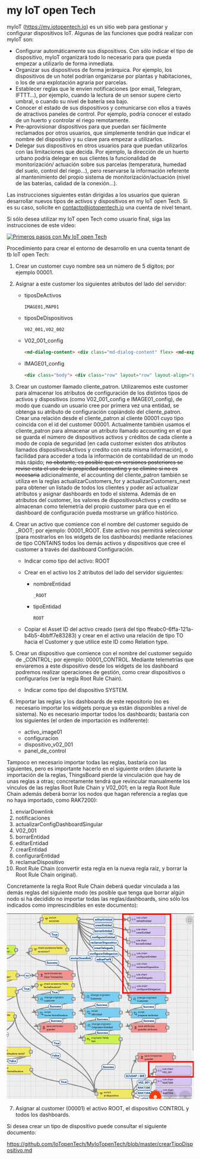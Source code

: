 # my IoT open Tech
myIoT (https://my.iotopentech.io) es un sitio web para gestionar y configurar dispositivos IoT.
Algunas de las funciones que podrá realizar con myIoT son:
* Configurar automáticamente sus dispositivos. Con sólo indicar el tipo de dispositivo, myIoT organizará todo lo necesario para que pueda empezar a utilizarlo de forma inmediata.
* Organizar sus dispositivos de forma jerárquica. Por ejemplo, los dispositivos de un hotel podrían organizarse por plantas y habitaciones, o los de una explotación agraria por parcelas.
* Establecer reglas que le envíen notificaciones (por email, Telegram, IFTTT…), por ejemplo, cuando la lectura de un sensor supere cierto umbral, o cuando su nivel de batería sea bajo.
* Conocer el estado de sus dispositivos y comunicarse con ellos a través de atractivos paneles de control. Por ejemplo, podría conocer el estado de un huerto y controlar el riego remotamente.
* Pre-aprovisionar dispositivos para que puedan ser fácilmente reclamados por otros usuarios, que simplemente tendrán que indicar el nombre del dispositivo y su clave para empezar a utilizarlos.
* Delegar sus dispositivos en otros usuarios para que puedan utilizarlos con las limitaciones que decida. Por ejemplo, la dirección de un huerto urbano podría delegar en sus clientes la funcionalidad de monitorización/ actuación sobre sus parcelas (temperatura, humedad del suelo, control del riego…), pero reservarse la información referente al mantenimiento del propio sistema de monitorización/actuación (nivel de las baterías, calidad de la conexión…).

Las instrucciones siguientes están dirigidas a los usuarios que quieran desarrollar nuevos tipos de activos y dispositivos en my IoT open Tech. Si es su caso, solicite en contacto@iotopentech.io una cuenta de nivel tenant.

Si sólo desea utilizar my IoT open Tech como usuario final, siga las instrucciones de este vídeo:

[![Primeros pasos con My IoT open Tech](http://img.youtube.com/vi/PtA9cxz3UNI/0.jpg)](http://www.youtube.com/watch?v=PtA9cxz3UNI)

Procedimiento para crear el entorno de desarrollo en una cuenta tenant de tb IoT open Tech:

1. Crear un customer cuyo nombre sea un número de 5 dígitos; por ejemplo 00001.
2. Asignar a este customer los siguientes atributos del lado del servidor:
    * tiposDeActivos

        ```
        IMAGE01,MAP01
        ```
    
   * tiposDeDispositivos

        ```
        V02_001,V02_002
        ```
    
   * V02_001_config

        ```html
        <md-dialog-content> <div class="md-dialog-content" flex> <md-expansion-panel-group> <md-expansion-panel md-component-id="panelGeneral" id="panelGeneral"> <md-expansion-panel-collapsed> <div class="md-title" translate>Configuraci&oacute;n general</div> <div class="md-summary">Configurar atributos de la entidad</div> <md-expansion-panel-icon></md-expansion-panel-icon> </md-expansion-panel-collapsed> <md-expansion-panel-expanded> <md-expansion-panel-header ng-click="$panel.collapse()"> <div class="md-title" translate>Configuraci&oacute;n general</div> <div class="md-summary">Configurar atributos de la entidad</div> <md-expansion-panel-icon></md-expansion-panel-icon> </md-expansion-panel-header> <md-expansion-panel-content> <form name="form.configuracionGeneral" class="configure-entity-form" ng-submit="vm.configurar()"> <sustituir-coordenadas class="ng-scope"></sustituir-coordenadas> <sustituir-chirpstack class="ng-scope"></sustituir-chirpstack> <div class="md-body-1" style="padding-bottom: 10px; color: rgba(0, 0, 0, 0.57);">Alarmas</div> <div class="body"> <div class="row" layout="row" layout-align="start center"> <div class="md-whiteframe-1dp" flex layout="column" style="padding-left: 5px; margin-bottom: 3px;"> <div flex layout="column"> <label class="checkbox-label">Activar alarma de cambio de estado</label> <md-checkbox ng-model="vm.configuracion.__alarmas.cambioDeEstado.enable" style="margin-bottom: 10px;"> {{(vm.configuracion.__alarmas.cambioDeEstado.enable ? "value.true" : "value.false") | translate}} </md-checkbox> </div> <div class="row" layout="row"> <md-input-container class="md-block" style="min-width: 100px;"> <label>Disparar al </label> <md-select ng-disabled="!vm.configuracion.__alarmas.cambioDeEstado.enable" ng-required="vm.configuracion.__alarmas.cambioDeEstado.enable" name="cambioDeEstadoTrigger" ng-model="vm.configuracion.__alarmas.cambioDeEstado.trigger" > <md-option value="abrir"> abrir </md-option> <md-option value="cerrar"> cerrar </md-option> </md-select> <div ng-messages="editEntityForm.cambioDeEstadoTrigger.$error"><div ng-message="required">Este dato es obligatorio.</div></div> </md-input-container> <sustituir-notificaciones class="ng-scope">cambioDeEstado</sustituir-notificaciones> </div> </div> </div> </div> <div class="body"> <div class="row" layout="row" layout-align="start center"> <div class="md-whiteframe-1dp" flex layout="column" style="padding-left: 5px; margin-bottom: 3px;"> <div flex layout="column"> <label class="checkbox-label">Activar alarma de nivel bajo de batería</label> <md-checkbox ng-model="vm.configuracion.__alarmas.nivelDeBateria.enable" style="margin-bottom: 10px;"> {{(vm.configuracion.__alarmas.nivelDeBateria.enable ? "value.true" : "value.false") | translate}} </md-checkbox> </div> <div class="row" layout="row"> <md-input-container flex class="md-block"> <label>Umbral (V)</label> <input type="decimal" size="10" ng-disabled="!vm.configuracion.__alarmas.nivelDeBateria.enable " ng-model="vm.configuracion.__alarmas.nivelDeBateria.umbralBateria" ng-required="vm.configuracion.__alarmas.nivelDeBateria.enable" /> </md-input-container> <sustituir-notificaciones class="ng-scope">nivelDeBateria</sustituir-notificaciones> </div> </div> </div> </div> <div class="body"> <div class="row" layout="row" layout-align="start center"> <div class="md-whiteframe-1dp" flex layout="column" style="padding-left: 5px; margin-bottom: 3px;"> <div flex layout="column"> <label class="checkbox-label">Activar alarma de inactividad</label> <md-checkbox ng-model="vm.configuracion.__alarmas.inactividad.enable" style="margin-bottom: 10px;"> {{(vm.configuracion.__alarmas.inactividad.enable ? "value.true" : "value.false") | translate}} </md-checkbox> </div> <div class="row" layout="row"> <md-input-container flex class="md-block"> <label>Umbral en segundos</label> <input type="number" size="10" ng-disabled="!vm.configuracion.__alarmas.inactividad.enable " ng-model="vm.configuracion.__alarmas.inactividad.umbralInactividad" ng-required="vm.configuracion.__alarmas.inactividad.enable" /> </md-input-container> <sustituir-notificaciones class="ng-scope">inactividad</sustituir-notificaciones> </div> </div> </div> </div> <md-button type="submit" ng-disabled="form.configuracionGeneral.$invalid || !form.configuracionGeneral.$dirty" class="md-raised md-primary"> Configurar </md-button> </form> </md-expansion-panel-content> </md-expansion-panel-expanded> </md-expansion-panel> <md-expansion-panel md-component-id="panelHeartbeat" id="panelHeartbeat"> <md-expansion-panel-collapsed> <div class="md-title" translate>Hearbeat</div> <div class="md-summary">Configurar periodo de envío de heartbeat</div> <md-expansion-panel-icon></md-expansion-panel-icon> </md-expansion-panel-collapsed> <md-expansion-panel-expanded> <md-expansion-panel-header ng-click="$panel.collapse()"> <div class="md-title" translate>Hearbeat</div> <div class="md-summary">Configurar periodo de envío de heartbeat</div> <md-expansion-panel-icon></md-expansion-panel-icon> </md-expansion-panel-header> <md-expansion-panel-content> <form name="form.configuracionDownlink" class="configure-entity-form" ng-submit="vm.configurar()"> <div class="row" layout="row"> <md-input-container flex class="md-block"> <label>Número de minutos entre heartbeats</label> <input type="number" size="10" step="1" min="0" max="60" ng-model="vm.configuracion.___heartbeat" /> <md-button type="submit" ng-disabled="form.configuracionDownlink.$invalid || !form.configuracionDownlink.$dirty" class="md-raised md-primary" ng-click="vm.configuracion.___ultimoDownlink='heartbeat'"> Configurar </md-button> </md-input-container> </div> </form> </md-expansion-panel-content> </md-expansion-panel-expanded> </md-expansion-panel> <md-expansion-panel md-component-id="panelTomarPosesion" id="panelTomarPosesion" ng-if="vm.entityType.toLowerCase()=='device' && vm.attributes.hasOwnProperty('apropiable') && vm.attributes.apropiable==true"> <md-expansion-panel-collapsed> <div class="md-title" translate>Credenciales LoRaWAN</div> <div class="md-summary">Configurar las credenciales LoRaWAN del dispositivo</div> <md-expansion-panel-icon></md-expansion-panel-icon> </md-expansion-panel-collapsed> <md-expansion-panel-expanded> <md-expansion-panel-header ng-click="$panel.collapse()"> <div class="md-title" translate>Credenciales LoRaWAN</div> <div class="md-summary">Configurar las credenciales LoRaWAN del dispositivo</div> <md-expansion-panel-icon></md-expansion-panel-icon> </md-expansion-panel-header> <md-expansion-panel-content> <form name="form.configuracionEspecifica" class="configure-entity-form" ng-submit="vm.configurar()"> <div class="md-dialog-content"> <div layout="row"> <md-input-container flex class="md-block" style="min-width: 100px; width: 150px;"> <label>Método de activación</label> <md-select ng-model="vm.configuracion.___tomarPosesionMetodoActivacion" required> <md-option ng-if="vm.attributes.hasOwnProperty('admiteABP') && vm.attributes.admiteABP==true" value="A" ng-selected=""> ABP </md-option> <md-option value="O" ng-selected="true"> OTAA </md-option> </md-select> </md-input-container> </div> <div layout="row"> <md-input-container flex ng-if="vm.configuracion.___tomarPosesionMetodoActivacion=='A' " class="md-block" style="min-width: 100px; width: 150px;"> <label>Device Address (msb)</label> <input type="text" pattern="[0-9a-fA-F]{8}" autocomplete="off" ng-model="vm.configuracion.___tomarPosesionParam1" required /> </md-input-container> </div> <div layout="row"> <md-input-container flex ng-if="vm.configuracion.___tomarPosesionMetodoActivacion=='A'" class="md-block" style="min-width: 100px; width: 150px;"> <label>Network Session Key (msb)</label> <input type="text" pattern="[0-9a-fA-F]{32}" autocomplete="off" ng-model="vm.configuracion.___tomarPosesionParam2" required /> </md-input-container> </div> <div layout="row"> <md-input-container flex ng-if="vm.configuracion.___tomarPosesionMetodoActivacion=='A' " class="md-block" style="min-width: 100px; width: 150px;"> <label>Application Session Key (msb)</label> <input type="text" pattern="[0-9a-fA-F]{32}" autocomplete="off" ng-model="vm.configuracion.___tomarPosesionParam3" required /> </md-input-container> </div> <div layout="row"> <md-input-container flex ng-if="vm.configuracion.___tomarPosesionMetodoActivacion=='O' " class="md-block" style="min-width: 100px; width: 150px;"> <label>Device EUI (msb)</label> <input type="text" pattern="[0-9a-fA-F]{16}" autocomplete="off" ng-model="vm.configuracion.___tomarPosesionParam1" name="vm.configuracion.___tomarPosesionParam1" required /> </md-input-container> </div> <div layout="row"> <md-input-container flex ng-if="vm.configuracion.___tomarPosesionMetodoActivacion=='O'" class="md-block" style="min-width: 100px; width: 150px;"> <label>Application EUI (msb)</label> <input type="text" pattern="[0-9a-fA-F]{16}" autocomplete="off" ng-model="vm.configuracion.___tomarPosesionParam2" required /> </md-input-container> </div> <div layout="row"> <md-input-container flex ng-if="vm.configuracion.___tomarPosesionMetodoActivacion=='O'" class="md-block" style="min-width: 100px; width: 150px;"> <label>Application Key (msb)</label> <input type="text" pattern="[0-9a-fA-F]{32}" autocomplete="off" ng-model="vm.configuracion.___tomarPosesionParam3" required /> </md-input-container> </div> <md-button type="submit" ng-disabled="form.configuracionEspecifica.$invalid || !form.configuracionEspecifica.$dirty" class="md-raised md-primary" ng-click="vm.configuracion.___ultimoDownlink='tomarPosesion'"> Configurar </md-button> </div> </form> </md-expansion-panel-content> </md-expansion-panel-expanded> </md-expansion-panel> </md-expansion-panel-group> </div></md-dialog-content><md-dialog-actions> <md-button ng-click="vm.cancel()" class="md-primary">Cancelar </md-button></md-dialog-actions>
        ```
   * IMAGE01_config

        ```html
        <div class="body"> <div class="row" layout="row" layout-align="start center"> <div class="md-whiteframe-1dp" flex layout="column" style="padding-left: 5px; margin-bottom: 3px;"> <div class="row" layout="row"> <md-input-container flex class="md-block"> <label>URL imagen fondo</label> <input type="string" size="50" ng-model="vm.configuracion.__urlImagenFondo" ng-required="true"> </md-input-container> </div> </div> </div> </div>
        ```
    
3. Crear un customer llamado cliente_patron. Utilizaremos este customer para almacenar los atributos de configuración de los distintos tipos de activos y dispositivos (como V02_001_config e IMAGE01_config), de modo que cuando un usuario cree por primera vez una entidad, se obtenga su atributo de configuración copiándolo del cliente_patron. Crear una relación desde el cliente_patron al cliente 00001 cuyo tipo coincida con el id del customer 00001. Actualmente también usamos el cliente_patron para almacenar un atributo llamado accounting en el que se guarda el número de dispositivos activos y créditos de cada cliente a modo de copia de seguridad (en cada customer existen dos atributos llamados dispositivosActivos y credito con esta misma información), o facilidad para acceder a toda la información de contabilidad de un modo más rápido; ~~no obstante, es posible que en versiones posteriores se revise esta el uso de la propiedad accounting y se elimine si no es necesaria~~ adicionalmente, el accounting del cliente_patron también se utiliza en la reglas actualizarCustomers_for y actualizarCustomers_next para obtener un listado de todos los clientes y poder así actualizar atributos y asignar dashboards en todo el sistema. Además de en atributos del customer, los valores de dispositivosActivos y credito se almacenan como telemetría del propio customer para que en el dashboard de configuración pueda mostrarse un gráfico histórico.
4. Crear un activo que comience con el nombre del customer seguido de \_ROOT; por ejemplo: 00001\_ROOT. Este activo nos permitirá seleccionar (para mostrarlos en los widgets de los dashboards) mediante relaciones de tipo CONTAINS todos los demás activos y dispositivos que cree el customer a través del dashboard Configuración.
    * Indicar como tipo del activo: ROOT
    * Crear en el activo los 2 atributos del lado del servidor siguientes:    
        * nombreEntidad
      
            ```
            _ROOT
            ```       
    
        * tipoEntidad
    
            ```
            ROOT
            ```
    
    * Copiar el Asset ID del activo creado (será del tipo ffeabc0-6ffa-121a-b4b5-4bbff7e83283) y crear en el activo una relación de tipo TO hacia el Customer y que utilice este ID como Relation type.
      
5. Crear un dispositivo que comience con el nombre del customer seguido de \_CONTROL; por ejemplo: 00001\_CONTROL. Mediante telemetrías que enviaremos a este dispositivo desde los widgets de los dashboard podremos realizar operaciones de gestión, como crear dispositivos o configurarlos (ver la regla Root Rule Chain).
    * Indicar como tipo del dispositivo SYSTEM.
6. Importar las reglas y los dashboards de este repositorio (no es necesario importar los widgets porque ya están disponibles a nivel de sistema). No es necesario importar todos los dashboards; bastaría con los siguientes (el orden de importación es indiferente):
    * activo_image01
	* configuracion
	* dispositivo_v02_001
	* panel_de_control

Tampoco en necesario importar todas las reglas, bastaría con las siguientes, pero es importante hacerlo en el siguiente orden (durante la importación de la reglas, ThingsBoard pierde la vinculación que hay de unas reglas a otras; concretamente tendrá que revincular manualmente los vínculos de las reglas Root Rule Chain y V02_001; en la regla Root Rule Chain además deberá borrar los nodos que hagan referencia a reglas que no haya importado, como RAK7200):

  1. enviarDownlink
  2. notificaciones
  3. actualizarConfigDashboardSingular
  4. V02_001
  5. borrarEntidad
  6. editarEntidad
  7. crearEntidad
  8. configurarEntidad
  9. reclamarDispositivo
  10. Root Rule Chain (convertir esta regla en la nueva regla raíz, y borrar la Root Rule Chain original).
 
 Concretamente la regla Root Rule Chain deberá quedar vinculada a las demás reglas del siguiente modo (es posible que tenga que borrar algún nodo si ha decidido no importar todas las reglas/dashboards, sino sólo los indicados como imprescindibles en este documento):
 
 ![](.//media/readme_01.png)
 
 7. Asignar al customer (00001) el activo ROOT, el dispositivo CONTROL y todos los dashboards.

Si desea crear un tipo de dispositivo puede consultar el siguiente documento:

https://github.com/IoTopenTech/MyIoTopenTech/blob/master/crearTipoDispositivo.md
